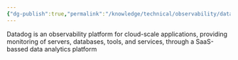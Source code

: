 ```yaml
---
{"dg-publish":true,"permalink":"/knowledge/technical/observability/datadog/","noteIcon":""}
---
```


Datadog is an observability platform for cloud-scale applications, providing monitoring of servers, databases, tools, and services, through a SaaS-bassed data analytics platform